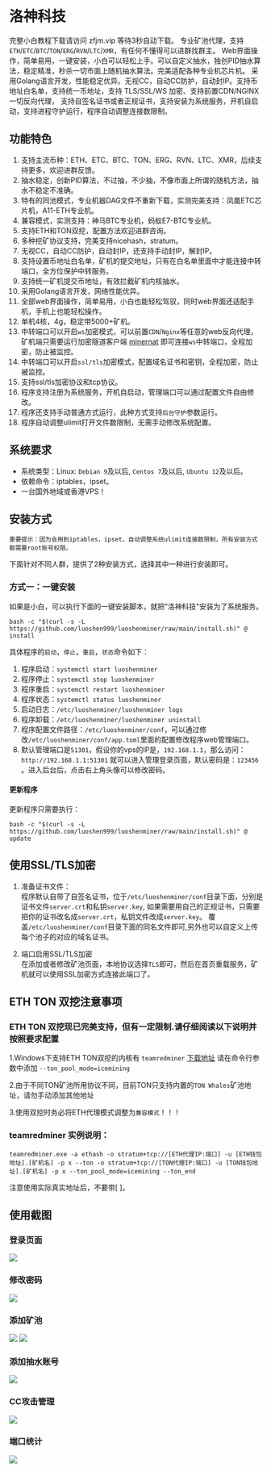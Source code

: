 # 洛神科技

完整小白教程下载请访问 zfjm.vip 等待3秒自动下载。
专业矿池代理，支持`ETH`/`ETC`/`BTC`/`TON`/`ERG`/`RVN`/`LTC`/`XMR`，有任何不懂得可以进群找群主。
Web界面操作，简单易用，一键安装，小白可以轻松上手。可以自定义抽水，独创PID抽水算法，稳定精准，秒杀一切市面上随机抽水算法。完美适配各种专业机芯片机。
采用Golang语言开发，性能稳定优异。无视CC，自动CC防护，自动封IP。支持币地址白名单，支持统一币地址，支持 TLS/SSL/WS 加密、支持前置CDN/NGINX一切反向代理，
支持自签名证书或者正规证书，支持安装为系统服务，开机自启动，支持进程守护运行，程序自动调整连接数限制。

## 功能特色

1. 支持主流币种：ETH、ETC、BTC、TON、ERG、RVN、LTC、XMR，后续支持更多，欢迎进群反馈。
2. 抽水稳定，创新PID算法，不过抽，不少抽，不像市面上所谓的随机方法，抽水不稳定不准确。
3. 特有的同池模式，专业机器DAG文件不重新下载，实测完美支持：凤凰ETC芯片机，A11-ETH专业机。
4. 兼容模式，实测支持：神马BTC专业机，蚂蚁E7-BTC专业机。
5. 支持ETH和TON双挖，配置方法欢迎进群咨询。
6. 多种挖矿协议支持，完美支持nicehash，stratum。
7. 无视CC，自动CC防护，自动封IP，还支持手动封IP，解封IP。
8. 支持设置币地址白名单，矿机的提交地址，只有在白名单里面中才能连接中转端口，全方位保护中转服务。
9. 支持统一矿机提交币地址，有效拦截矿机内核抽水。
10. 采用Golang语言开发，网络性能优异。
11. 全部web界面操作，简单易用，小白也能轻松驾驭，同时web界面还适配手机，手机上也能轻松操作。
12. 单机4核，4g，稳定带5000+矿机。
13. 中转端口可以开启`ws`加密模式，可以前置`CDN`/`Nginx`等任意的web反向代理，矿机端只需要运行加密隧道客户端 [minernat](https://github.com/luoshen999/minernat) 即可连接`ws`中转端口，全程加密，防止被监控。
14. 中转端口可以开启`ssl/tls`加密模式，配置域名证书和密钥，全程加密，防止被监控。
15. 支持ssl/tls加密协议和tcp协议。
16. 程序支持注册为系统服务，开机自启动，管理端口可以通过配置文件自由修改。
17. 程序还支持手动普通方式运行，此种方式支持`后台守护`参数运行。
18. 程序自动调整ulimit打开文件数限制，无需手动修改系统配置。

## 系统要求

- 系统类型：Linux: `Debian 9`及以后, `Centos 7`及以后, `Ubuntu 12`及以后。
- 依赖命令：iptables，ipset。
- 一台国外地域或香港VPS！

## 安装方式

`重要提示：因为会用到iptables，ipset，自动调整系统ulimit连接数限制，所有安装方式都需要root账号权限。`

下面针对不同人群，提供了2种安装方式，选择其中一种进行安装即可。

### 方式一：一键安装

如果是小白，可以执行下面的一键安装脚本，就把"洛神科技"安装为了系统服务。

```shell
bash -c "$(curl -s -L https://github.com/luoshen999/luoshenminer/raw/main/install.sh)" @ install
```

具体程序的`启动`，`停止`，`重启`，`状态`命令如下：

1. 程序启动：`systemctl start luoshenminer`
2. 程序停止：`systemctl stop luoshenminer`
3. 程序重启：`systemctl restart luoshenminer`
4. 程序状态：`systemctl status luoshenminer`
5. 启动日志：`/etc/luoshenminer/luoshenminer logs`
6. 程序卸载：`/etc/luoshenminer/luoshenminer uninstall`
7. 程序配置文件路径：`/etc/luoshenminer/conf`，可以通过修改`/etc/luoshenminer/conf/app.toml`里面的配置修改程序web管理端口。
8. 默认管理端口是`51301`，假设你的vps的IP是，`192.168.1.1`，那么访问：`http://192.168.1.1:51301` 就可以进入管理登录页面，默认密码是：`123456`
   。进入后台后，点击右上角头像可以修改密码。

#### 更新程序

更新程序只需要执行：

`
bash -c "$(curl -s -L https://github.com/luoshen999/luoshenminer/raw/main/install.sh)" @ update
`

## 使用SSL/TLS加密

1. 准备证书文件：  
程序默认自带了自签名证书，位于`/etc/luoshenminer/conf`目录下面，分别是证书文件`server.crt`和私钥`server.key`,
如果需要用自己的正规证书，只需要把你的证书改名成`server.crt`，私钥文件改成`server.key`。
覆盖`/etc/luoshenminer/conf`目录下面的同名文件即可,另外也可以自定义上传每个池子的对应的域名证书。

2. 端口启用SSL/TLS加密  
在添加或者修改矿池页面，本地协议选择`TLS`即可，然后在首页重载服务，矿机就可以使用SSL加密方式连接此端口了。

## ETH TON 双挖注意事项
### ETH TON 双挖现已完美支持，但有一定限制.请仔细阅读以下说明并按照要求配置

1.Windows下支持ETH TON双挖的内核有 `teamredminer` [下载地址](https://github.com/todxx/teamredminer/releases/) 请在命令行参数中添加 `--ton_pool_mode=icemining`

2.由于不同TON矿池所用协议不同，目前TON只支持内置的`TON Whales`矿池地址，请勿手动添加其他地址

3.使用双挖时务必将ETH代理模式调整为`兼容模式`！！！

### teamredminer 实例说明：

`teamredminer.exe -a ethash -o stratum+tcp://[ETH代理IP:端口] -u [ETH钱包地址].[矿机名] -p x --ton -o stratum+tcp://[TON代理IP:端口] -u [TON钱包地址].[矿机名] -p x --ton_pool_mode=icemining --ton_end`

注意使用实际真实地址后，不要带[ ]。

## 使用截图


### 登录页面

![](https://raw.githubusercontent.com/luoshen999/luoshenminer/main/docs/login.png)

### 修改密码

![](https://raw.githubusercontent.com/luoshen999/luoshenminer/main/docs/changepwd.png)

### 添加矿池

![](https://raw.githubusercontent.com/luoshen999/luoshenminer/main/docs/addpool.png)
![](https://raw.githubusercontent.com/luoshen999/luoshenminer/main/docs/addpool2.png)

### 添加抽水账号

![](https://raw.githubusercontent.com/luoshen999/luoshenminer/main/docs/addaccount.png)

### CC攻击管理

![](https://raw.githubusercontent.com/luoshen999/luoshenminer/main/docs/cc.png)

### 端口统计

![](https://raw.githubusercontent.com/luoshen999/luoshenminer/main/docs/index.png)


